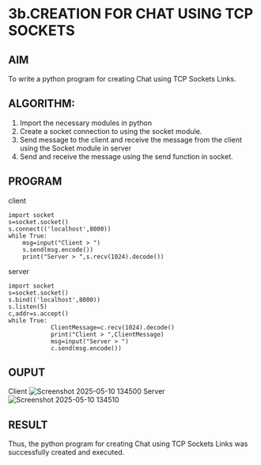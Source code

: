 # 3b.CREATION FOR CHAT USING TCP SOCKETS
## AIM
To write a python program for creating Chat using TCP Sockets Links.
## ALGORITHM:
1. Import the necessary modules in python
2. Create a socket connection to using the socket module.
3. Send message to the client and receive the message from the client using the Socket module in
 server
4. Send and receive the message using the send function in socket.
## PROGRAM
client
```
import socket 
s=socket.socket() 
s.connect(('localhost',8000)) 
while True: 
    msg=input("Client > ") 
    s.send(msg.encode()) 
    print("Server > ",s.recv(1024).decode())
```
server
```
import socket 
s=socket.socket() 
s.bind(('localhost',8000)) 
s.listen(5) 
c,addr=s.accept() 
while True: 
            ClientMessage=c.recv(1024).decode() 
            print("Client > ",ClientMessage) 
            msg=input("Server > ") 
            c.send(msg.encode())
```
## OUPUT
Client
![Screenshot 2025-05-10 134500](https://github.com/user-attachments/assets/6d9faf48-c3d1-497e-a670-bf6a0d282a5d)
Server
![Screenshot 2025-05-10 134510](https://github.com/user-attachments/assets/0900ffd6-e197-49be-bb9f-938159191e10)

## RESULT
Thus, the python program for creating Chat using TCP Sockets Links was successfully 
created and executed.
